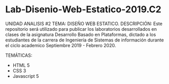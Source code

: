 # Lab-Disenio-Web-Estatico-2019.C2
UNIDAD ANALISIS #2
TEMA: DISEÑO WEB ESTATICO.
DESCRIPCIÓN:
Este repositorio será utilizado para publicar los laboratorios desarrollados en clases de la asignatura Desarrollo Basado en Plataformas, dictado a los estudiantes de la carrera de Ingeniería de Sistemas de información durante el ciclo academico Septiembre 2019 - Febrero 2020.

TEMÁTICAS:
* HTML 5
* CSS 3
* Javascript 5
